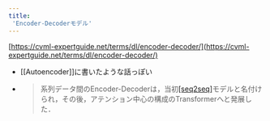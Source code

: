 ```yaml
---
title:
 'Encoder-Decoderモデル'
---
```


[https://cvml-expertguide.net/terms/dl/encoder-decoder/](https://cvml-expertguide.net/terms/dl/encoder-decoder/)
- [[Autoencoder]]に書いたような話っぽい
- > 系列データ間のEncoder-Decoderは，当初[[seq2seq]](sequence-to-sequence)モデルと名付けられ，その後，アテンション中心の構成のTransformerへと発展した．
